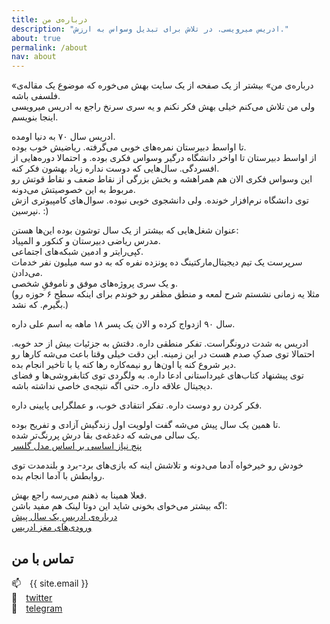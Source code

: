 ```yaml
---
title: درباره‌ی من
description: "ادریس میرویسی. در تلاش برای تبدیل وسواس به ارزش."   
about: true
permalink: /about
nav: about
--- 
```


«درباره‌ی من» بیشتر از یک صفحه از یک سایت بهش می‌خوره که موضوع یک مقاله‌ی فلسفی باشه.  
ولی من تلاش می‌کنم خیلی بهش فکر نکنم و یه سری سرنخ راجع به ادریس میرویسی اینجا بنویسم.  

ادریس سال ۷۰ به دنیا اومده.  
تا اواسط دبیرستان نمره‌های خوبی می‌گرفته. ریاضیش خوب بوده.  
از اواسط دبیرستان تا اواخر دانشگاه درگیر وسواس فکری بوده. و احتمالا دوره‌هایی از افسردگی. سال‌هایی که دوست نداره زیاد بهشون فکر کنه.  
این وسواس فکری الان هم همراهشه و بخش بزرگی از نقاط ضعف و نقاط قوتش رو مربوط به این خصوصیتش می‌دونه.  
توی دانشگاه نرم‌افزار خونده. ولی دانشجوی خوبی نبوده. سوال‌های کامپیوتری ازش نپرسین. :)  

عنوان شغل‌هایی که بیشتر از یک سال توشون بوده این‌ها هستن:  
مدرس ریاضی دبیرستان و کنکور و المپیاد.  
کپی‌رایتر و ادمین شبکه‌های اجتماعی.  
سرپرست یک تیم دیجیتال‌مارکتینگ ده پونزده نفره که به دو سه میلیون نفر خدمات می‌دادن.  
و یک سری پروژه‌های موفق و ناموفقِ شخصی.  
(مثلا یه زمانی نشستم شرح لمعه و منطق مظفر رو خوندم برای اینکه سطح ۶ حوزه رو بگیرم. که نشد.)

سال ۹۰ ازدواج کرده و الان یک پسر ۱۸ ماهه به اسم علی داره.  

ادریس به شدت درونگراست. تفکر منطقی داره. دقتش به جزئیات بیش از حد خوبه. احتمالا توی صدکِ صدم هست در این زمینه. این دقت خیلی وقتا باعث می‌شه کارها رو دیر شروع کنه یا اون‌ها رو نیمه‌کاره رها کنه یا با تاخیر انجام بده.  
توی پیشنهاد کتاب‌های غیرداستانی ادعا داره. به ولگردی توی کتابفروشی‌ها و فضای دیجیتال علاقه داره. حتی اگه نتیجه‌ی خاصی نداشته باشه.  

فکر کردن رو دوست داره. تفکر انتقادی خوب، و عملگرایی پایینی داره.  

تا همین یک سال پیش می‌شه گفت اولویت اول زندگیش آزادی و تفریح بوده.  
یک سالی می‌شه که دغدغه‌ی بقا درش پررنگ‌تر شده.  
[پنج نیاز اساسی بر اساس مدل گلسر](https://fa.wikipedia.org/wiki/%D8%AA%D8%A6%D9%88%D8%B1%DB%8C_%D8%A7%D9%86%D8%AA%D8%AE%D8%A7%D8%A8)  

خودش رو خیرخواه آدما می‌دونه و تلاشش اینه که بازی‌های برد-برد و بلندمدت توی روابطش با آدما انجام بده.  

فعلا همینا به ذهنم می‌رسه راجع بهش.  
اگه بیشتر می‌خوای بخونی شاید این دوتا لینک هم مفید باشن:  
[درباره‌ی ادریسِ یک سال پیش](https://virgool.io/edrism/%D8%B3%D9%84%D8%A7%D9%85-wkiqotsnz0mt)   
[ورودی‌های مغز ادریس](https://virgool.io/edrism/%D8%B3%D8%B1%DA%86%D8%B4%D9%85%D9%87-%D9%87%D8%A7-goy1fyyyz8du)   

## تماس با من 

📫&emsp;{{ site.email }}  
🐥&emsp;[twitter](https://twitter.com/edrism_ir)  
📱&emsp;[telegram](https://t.me/edrismir)  
